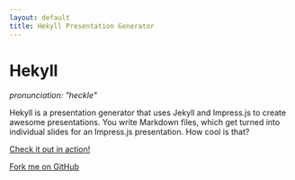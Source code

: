 ```yaml
---
layout: default
title: Hekyll Presentation Generator
---
```


# Hekyll #
_pronunciation: "heckle"_

Hekyll is a presentation generator that uses Jekyll and Impress.js to create awesome presentations. You write Markdown files, which get turned into individual slides for an Impress.js presentation. How cool is that?

[Check it out in action!](preso.html)

[Fork me on GitHub](https://github.com/bmcmurray/hekyll)